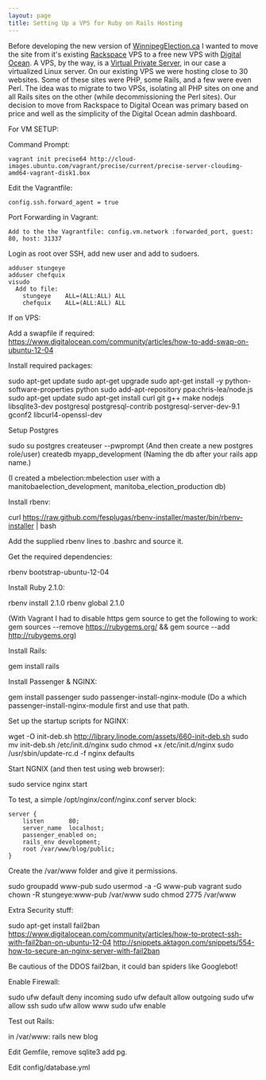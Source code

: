 ```yaml
---
layout: page
title: Setting Up a VPS for Ruby on Rails Hosting
---
```


Before developing the new version of [WinnipegElection.ca](http://winnipegelection.ca) I wanted to move the site from it's existing [Rackspace](http://www.rackspace.com) VPS to a free new VPS with [Digital Ocean]( https://www.digitalocean.com/?refcode=9c57a647fd20). A VPS, by the way, is a [Virtual Private Server](https://en.wikipedia.org/wiki/Virtual_private_server), in our case a virtualized Linux server. On our existing VPS we were hosting close to 30 websites. Some of these sites were PHP, some Rails, and a few were even Perl. The idea was to migrate to two VPSs, isolating all PHP sites on one and all Rails sites on the other (while decommissioning the Perl sites). Our decision to move from Rackspace to Digital Ocean was primary based on price and well as the simplicity of the Digital Ocean admin dashboard.


For VM SETUP:

  Command Prompt:
  
    vagrant init precise64 http://cloud-images.ubuntu.com/vagrant/precise/current/precise-server-cloudimg-amd64-vagrant-disk1.box

  Edit the Vagrantfile:

    config.ssh.forward_agent = true


  Port Forwarding in Vagrant:

    Add to the the Vagrantfile: config.vm.network :forwarded_port, guest: 80, host: 31337

  Login as root over SSH, add new user and add to sudoers.

    adduser stungeye
    adduser chefquix
    visudo
      Add to file:
        stungeye    ALL=(ALL:ALL) ALL
        chefquix    ALL=(ALL:ALL) ALL

If on VPS:

  Add a swapfile if required: https://www.digitalocean.com/community/articles/how-to-add-swap-on-ubuntu-12-04


Install required packages:

  sudo apt-get update
  sudo apt-get upgrade
  sudo apt-get install -y python-software-properties python
  sudo add-apt-repository ppa:chris-lea/node.js
  sudo apt-get update
  sudo apt-get install curl git g++ make nodejs libsqlite3-dev postgresql postgresql-contrib postgresql-server-dev-9.1 gconf2 libcurl4-openssl-dev

Setup Postgres

  sudo su postgres
  createuser --pwprompt            (And then create a new postgres role/user)
  createdb myapp_development       (Naming the db after your rails app name.)

(I created a mbelection:mbelection user with a manitobaelection_development, manitoba_election_production db)

Install rbenv:

  curl https://raw.github.com/fesplugas/rbenv-installer/master/bin/rbenv-installer | bash

Add the supplied rbenv lines to .bashrc and source it.

Get the required dependencies:

  rbenv bootstrap-ubuntu-12-04

Install Ruby 2.1.0:

  rbenv install 2.1.0
  rbenv global 2.1.0

(With Vagrant I had to disable https gem source to get the following to work: gem sources --remove https://rubygems.org/ && gem source --add http://rubygems.org)

Install Rails:

  gem install rails

Install Passenger & NGINX:

  gem install passenger 
  sudo passenger-install-nginx-module (Do a which passenger-install-nginx-module first and use that path.

Set up the startup scripts for NGINX:

  wget -O init-deb.sh http://library.linode.com/assets/660-init-deb.sh
  sudo mv init-deb.sh /etc/init.d/nginx
  sudo chmod +x /etc/init.d/nginx
  sudo /usr/sbin/update-rc.d -f nginx defaults

Start NGNIX (and then test using web browser):

  sudo service nginx start


To test, a simple /opt/nginx/conf/nginx.conf server block:

    server {
        listen       80;
        server_name  localhost;
        passenger_enabled on;
        rails_env development;
        root /var/www/blog/public;
    }

Create the /var/www folder and give it permissions.

  sudo groupadd www-pub
  sudo usermod -a -G www-pub vagrant 
  sudo chown -R stungeye:www-pub /var/www
  sudo chmod 2775 /var/www


Extra Security stuff:

  sudo apt-get install fail2ban
  https://www.digitalocean.com/community/articles/how-to-protect-ssh-with-fail2ban-on-ubuntu-12-04
  http://snippets.aktagon.com/snippets/554-how-to-secure-an-nginx-server-with-fail2ban

  Be cautious of the DDOS fail2ban, it could ban spiders like Googlebot!

Enable Firewall:

  sudo ufw default deny incoming
  sudo ufw default allow outgoing
  sudo ufw allow ssh
  sudo ufw allow www
  sudo ufw enable

Test out Rails:

in /var/www: rails new blog

Edit Gemfile, remove sqlite3 add pg.

Edit config/database.yml





